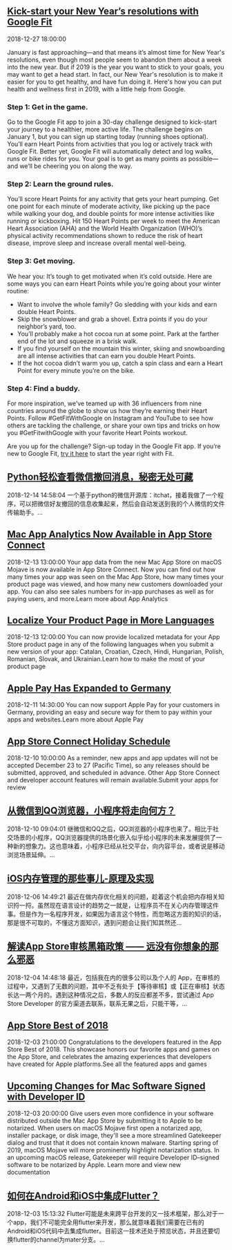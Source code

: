 ## <a href="https://www.blog.google/products/google-fit/kick-start-your-new-years-resolutions-google-fit/" target="_blank">Kick-start your New Year’s resolutions with Google Fit</a>
2018-12-27 18:00:00
<html><head></head><body><div class="block-paragraph"><div class="rich-text"><p>January is fast approaching—and that means it’s almost time for New Year's resolutions, even though most people seem to abandon them about a week into the new year. But if 2019 is the year you want to stick to your goals, you may want to get a head start. In fact, our New Year's resolution is to make it easier for you to get healthy, and have fun doing it. Here's how you can put health and wellness first in 2019, with a little help from Google.</p><h3>Step 1: Get in the game.</h3><p>Go to the Google Fit app to join a 30-day challenge designed to kick-start your journey to a healthier, more active life. The challenge begins on January 1, but you can sign up starting today (running shoes optional). You’ll earn Heart Points from activities that you log or actively track with Google Fit. Better yet, Google Fit will automatically detect and log walks, runs or bike rides for you. Your goal is to get as many points as possible—and we’ll be cheering you on along the way.</p><h3>Step 2: Learn the ground rules.</h3><p>You’ll score Heart Points for any activity that gets your heart pumping. Get one point for each minute of moderate activity, like picking up the pace while walking your dog, and double points for more intense activities like running or kickboxing. Hit 150 Heart Points per week to meet the American Heart Association (AHA) and the World Health Organization (WHO)’s physical activity recommendations shown to reduce the risk of heart disease, improve sleep and increase overall mental well-being.</p><h3>Step 3: Get moving.</h3><p>We hear you: It’s tough to get motivated when it’s cold outside. Here are some ways you can earn Heart Points while you’re going about your winter routine:</p><p></p><ul><li>Want to involve the whole family? Go sledding with your kids and earn double Heart Points.  <br/></li><li>Skip the snowblower and grab a shovel. Extra points if you do your neighbor’s yard, too.<br/></li><li>You’ll probably make a hot cocoa run at some point. Park at the farther end of the lot and squeeze in a brisk walk.<br/></li><li>If you find yourself on the mountain this winter, skiing and snowboarding are all intense activities that can earn you double Heart Points.<br/></li><li>If the hot cocoa didn’t warm you up, catch a spin class and earn a Heart Point for every minute you’re on the bike.</li></ul><p></p><h3>Step 4: Find a buddy.</h3><p>For more inspiration, we’ve teamed up with 36 influencers from nine countries around the globe to show us how they’re earning their Heart Points. Follow #GetFitWithGoogle on Instagram and YouTube to see how others are tackling the challenge, or share your own tips and tricks on how you #GetFitwithGoogle with your favorite Heart Points workout.</p><p>Are you up for the challenge? Sign-up today in the Google Fit app. If you’re new to Google Fit, <a href="https://play.google.com/store/apps/details?id=com.google.android.apps.fitness">try it here</a> to start the year right with Fit.</p></div></div></body></html>

## <a href="http://developer.51cto.com/art/201812/588822.htm" target="_blank">Python轻松查看微信撤回消息，秘密无处可藏</a>
2018-12-14 14:58:04
一个基于python的微信开源库：itchat，接着我做了一个程序，可以把微信好友撤回的信息收集起来，然后会自动发送到我的个人微信的文件传输助手。...

## <a href="https://developer.apple.com/news/?id=12132018b" target="_blank">Mac App Analytics Now Available in App Store Connect</a>
2018-12-13 13:00:00
Your app data from the new Mac App Store on macOS Mojave is now available in App Store Connect. Now you can find out how many times your app was seen on the Mac App Store, how many times your product page was viewed, and how many new customers downloaded your app. You can also see sales numbers for in-app purchases as well as for paying users, and more.Learn more about App Analytics

## <a href="https://developer.apple.com/news/?id=12132018a" target="_blank">Localize Your Product Page in More Languages</a>
2018-12-13 12:00:00
You can now provide localized metadata for your App Store product page in any of the following languages when you submit a new version of your app: Catalan, Croatian, Czech, Hindi, Hungarian, Polish, Romanian, Slovak, and Ukrainian.Learn how to make the most of your product page

## <a href="https://developer.apple.com/news/?id=12112018a" target="_blank">Apple Pay Has Expanded to Germany</a>
2018-12-11 14:30:00
You can now support Apple Pay for your customers in Germany, providing an easy and secure way for them to pay within your apps and websites.Learn more about Apple Pay

## <a href="https://developer.apple.com/news/?id=12102018a" target="_blank">App Store Connect Holiday Schedule</a>
2018-12-10 10:00:00
As a reminder, new apps and app updates will not be accepted December 23 to 27 (Pacific Time), so any releases should be submitted, approved, and scheduled in advance. Other App Store Connect and developer account features will remain available.Submit your apps for review

## <a href="http://mobile.51cto.com/hot-588454.htm" target="_blank">从微信到QQ浏览器，小程序将走向何方？</a>
2018-12-10 09:04:01
继微信和QQ之后，QQ浏览器的小程序也来了。相比于社交场景的小程序，QQ浏览器提供的场景化嵌入似乎给小程序的未来发展提供了一种新的想象力。这也意味着，小程序已经从社交平台，向内容平台，或者说是移动浏览场景延伸。...

## <a href="http://mobile.51cto.com/hot-588313.htm" target="_blank">iOS内存管理的那些事儿-原理及实现</a>
2018-12-06 14:49:21
最近在做内存优化相关的问题，趁着这个机会把内存相关知识捋一捋。虽然现在语言设计的趋势之一就是，让程序员不在关心内存管理这件事。但是作为一名程序开发，如果因为语言这个特性，而忽略这方面的知识的话，那是很不可取的，不懂这方面知识，遇到问题会让我们知其然还...

## <a href="http://mobile.51cto.com/hot-588144.htm" target="_blank">解读App Store审核黑箱政策 —— 远没有你想象的那么邪恶</a>
2018-12-04 14:48:18
最近，包括我在内的很多公司以及个人的 App，在审核的过程中，又遇到了无数的问题，其中不乏有处于【等待审核】或【正在审核】状态长达一两个月的。遇到这种情况之后，多数人的反应都差不多，尝试通过 App Store Developer 的官方渠道去联系，联系无果之后，只能干等，...

## <a href="https://developer.apple.com/news/?id=12032018a" target="_blank">App Store Best of 2018</a>
2018-12-03 21:00:00
Congratulations to the developers featured in the App Store Best of 2018. This showcase honors our favorite apps and games on the App Store, and celebrates the amazing experiences that developers have created for Apple platforms.See all the featured apps and games

## <a href="https://developer.apple.com/news/?id=11302018a" target="_blank">Upcoming Changes for Mac Software Signed with Developer ID</a>
2018-12-03 20:00:00
Give users even more confidence in your software distributed outside the Mac App Store by submitting it to Apple to be notarized. When users on macOS Mojave first open a notarized app, installer package, or disk image, they'll see a more streamlined Gatekeeper dialog and trust that it does not contain known malware. Starting spring of 2019, macOS Mojave will more prominently highlight notarization status.  In an upcoming macOS release, Gatekeeper will require Developer ID–signed software to be notarized by Apple. Learn more and view new documentation

## <a href="http://mobile.51cto.com/ahot-588078.htm" target="_blank">如何在Android和iOS中集成Flutter？</a>
2018-12-03 15:13:32
Flutter可能是未来跨平台开发的又一技术框架，那么对于一个app，我们不可能完全用flutter来开发，那么就意味着我们需要在已有的Android和iOS代码中去集成flutter。目前这一技术还处于预览状态，并且还要切换flutter的channel为mater分支。...

